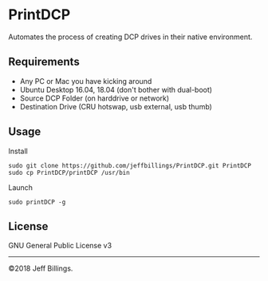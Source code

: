 # PrintDCP
Automates the process of creating DCP drives in their native environment.

## Requirements
- Any PC or Mac you have kicking around
- Ubuntu Desktop 16.04, 18.04 (don't bother with dual-boot)
- Source DCP Folder (on harddrive or network)
- Destination Drive (CRU hotswap, usb external, usb thumb)

## Usage
Install
```
sudo git clone https://github.com/jeffbillings/PrintDCP.git PrintDCP
sudo cp PrintDCP/printDCP /usr/bin
```

Launch
```
sudo printDCP -g
```

## License
GNU General Public License v3

---

©2018 Jeff Billings.
